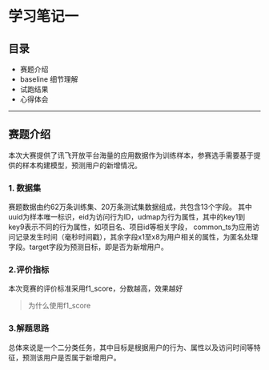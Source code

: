 # 学习笔记一
## 目录
* 赛题介绍
* baseline 细节理解
* 试跑结果
* 心得体会
---
## 赛题介绍
本次大赛提供了讯飞开放平台海量的应用数据作为训练样本，参赛选手需要基于提供的样本构建模型，预测用户的新增情况。
### 1. 数据集
   
   赛题数据由约62万条训练集、20万条测试集数据组成，共包含13个字段。
   其中uuid为样本唯一标识，eid为访问行为ID，udmap为行为属性，其中的key1到key9表示不同的行为属性，如项目名、项目id等相关字段，
   common_ts为应用访问记录发生时间（毫秒时间戳），其余字段x1至x8为用户相关的属性，为匿名处理字段。target字段为预测目标，即是否为新增用户。
### 2.评价指标

本次竞赛的评价标准采用f1_score，分数越高，效果越好
> 为什么使用f1_score

### 3.解题思路
总体来说是一个二分类任务，其中目标是根据用户的行为、属性以及访问时间等特征，预测该用户是否属于新增用户。

   
   




